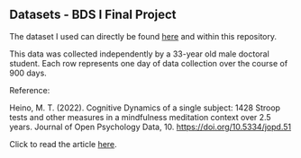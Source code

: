 ## Datasets - BDS I Final Project

The dataset I used can directly be found [here]([https://osf.io/w9v28/files/osfstorage](https://osf.io/w9v28/)) and within this repository.

This data was collected independently by a 33-year old male doctoral student. Each row represents one day of data collection over the course of 900 days.


Reference:

Heino, M. T. (2022). Cognitive
Dynamics of a single subject: 1428 Stroop tests and other measures in a mindfulness meditation context over
2.5 years. Journal of Open Psychology Data, 10. https://doi.org/10.5334/jopd.51

Click to read the article [here](https://openpsychologydata.metajnl.com/articles/10.5334/jopd.51).
